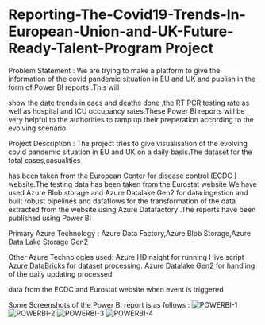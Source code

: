 # Reporting-The-Covid19-Trends-In-European-Union-and-UK-Future-Ready-Talent-Program Project


Problem Statement :  We are trying to make a platform to give the information of the covid pandemic situation in EU and UK and publish in the form of Power BI reports .This will

show the date trends in caes and deaths done ,the RT PCR testing rate as well as hospital and ICU occupancy rates.These Power BI reports will be very helpful to the authorities to ramp up their preperation according to the evolving scenario

Project Description :  The project tries to give visualisation of the evolving covid pandemic situation in EU and UK on a daily basis.The dataset for the total cases,casualities

has been taken from the European Center for disease control (ECDC ) website.The testing data has been taken from the Eurostat website We have used Azure Blob storage and Azure Datalake Gen2 for data ingestion and built robust pipelines and dataflows for the transformation of the data extracted from the website using Azure Datafactory .The reports have been published using Power BI

Primary Azure Technology : Azure Data Factory,Azure Blob Storage,Azure Data Lake Storage Gen2

Other Azure Technologies used: Azure HDInsight for running Hive script Azure DataBricks for dataset processing. Azure Datalake Gen2 for handling of the daily updating processed 

data from the ECDC and Eurostat website when event is triggered

Some Screenshots of the Power BI report is as follows : 
![POWERBI-1](https://user-images.githubusercontent.com/57497066/144733991-41d6f3c3-3601-43da-ad85-e99a02c3c752.jpeg)
![POWERBI-2](https://user-images.githubusercontent.com/57497066/144733995-feb61e6c-d6f8-4f50-a6ab-612b06ca67f9.jpeg)
![POWERBI-3](https://user-images.githubusercontent.com/57497066/144733997-e3f07442-1fdb-4968-8897-70701606bcf9.jpeg)
![POWERBI-4](https://user-images.githubusercontent.com/57497066/144734004-50ecccbf-3833-45cf-a53b-7e3d7782afbd.jpeg)
